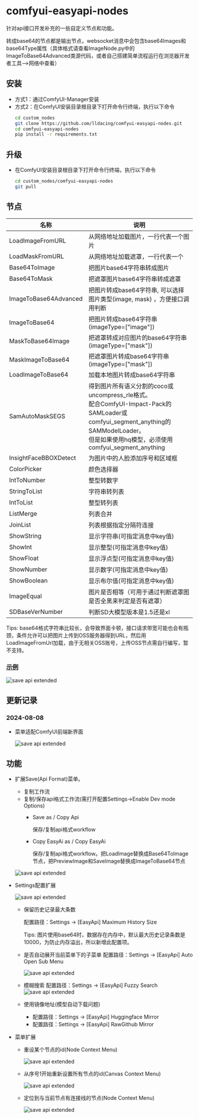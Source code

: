 # comfyui-easyapi-nodes
针对api接口开发补充的一些自定义节点和功能。

转成base64的节点都是输出节点，websocket消息中会包含base64Images和base64Type属性（具体格式请查看ImageNode.py中的ImageToBase64Advanced类源代码，或者自己搭建简单流程运行在浏览器开发者工具-->网络中查看）
## 安装
- 方式1：通过ComfyUI-Manager安装
- 方式2：在ComfyUI安装目录根目录下打开命令行终端，执行以下命令
  ```sh
  cd custom_nodes
  git clone https://github.com/lldacing/comfyui-easyapi-nodes.git
  cd comfyui-easyapi-nodes
  pip install -r requirements.txt
  ```
## 升级
- 在ComfyUI安装目录根目录下打开命令行终端，执行以下命令
  ```sh
  cd custom_nodes/comfyui-easyapi-nodes
  git pull
  ```

## 节点
| 名称                    | 说明                                                                                                                                                         |
|-----------------------|------------------------------------------------------------------------------------------------------------------------------------------------------------|
| LoadImageFromURL      | 从网络地址加载图片，一行代表一个图片                                                                                                                                         |
| LoadMaskFromURL       | 从网络地址加载遮罩，一行代表一个                                                                                                                                           |
| Base64ToImage         | 把图片base64字符串转成图片                                                                                                                                           |
| Base64ToMask          | 把遮罩图片base64字符串转成遮罩                                                                                                                                         |
| ImageToBase64Advanced | 把图片转成base64字符串, 可以选择图片类型(image, mask) ，方便接口调用判断                                                                                                            |
| ImageToBase64         | 把图片转成base64字符串(imageType=["image"])                                                                                                                        |
| MaskToBase64Image     | 把遮罩转成对应图片的base64字符串(imageType=["mask"])                                                                                                                    |
| MaskImageToBase64     | 把遮罩图片转成base64字符串(imageType=["mask"])                                                                                                                       |
| LoadImageToBase64     | 加载本地图片转成base64字符串                                                                                                                                          |
| SamAutoMaskSEGS       | 得到图片所有语义分割的coco或uncompress_rle格式。<br/>配合ComfyUI-Impact-Pack的SAMLoader或comfyui_segment_anything的SAMModelLoader。<br/>但是如果使用hq模型，必须使用comfyui_segment_anything |
| InsightFaceBBOXDetect | 为图片中的人脸添加序号和区域框                                                                                                                                            |
| ColorPicker           | 颜色选择器                                                                                                                                                      |
| IntToNumber           | 整型转数字                                                                                                                                                      |
| StringToList          | 字符串转列表                                                                                                                                                     |
| IntToList             | 整型转列表                                                                                                                                                      |
| ListMerge             | 列表合并                                                                                                                                                       |
| JoinList              | 列表根据指定分隔符连接                                                                                                                                                |
| ShowString            | 显示字符串(可指定消息中key值)                                                                                                                                          |
| ShowInt               | 显示整型(可指定消息中key值)                                                                                                                                           |
| ShowFloat             | 显示浮点型(可指定消息中key值)                                                                                                                                          |
| ShowNumber            | 显示数字(可指定消息中key值)                                                                                                                                           |
| ShowBoolean           | 显示布尔值(可指定消息中key值)                                                                                                                                          |
| ImageEqual            | 图片是否相等（可用于通过判断遮罩图是否全黑来判定是否有遮罩）                                                                                                                             |
| SDBaseVerNumber       | 判断SD大模型版本是1.5还是xl                                                                                                                                          |

Tips: base64格式字符串比较长，会导致界面卡顿，接口请求带宽可能也会有瓶颈，条件允许可以把图片上传到OSS服务器得到URL，然后用LoadImageFromUrl加载，由于无相关OSS账号，上传OSS节点需自行编写，暂不支持。

### [示例](example/example.png)
  ![save api extended](docs/example_note.png)

## 更新记录
### 2024-08-08
- 菜单适配ComfyUI前端新界面

  ![save api extended](docs/menu_new_ui.gif)

## 功能
- 扩展Save(Api Format)菜单。
   - 复制工作流
   - 复制/保存api格式工作流(需打开配置Settings->Enable Dev mode Options)
     - Save as / Copy Api
       
       保存/复制api格式workflow
     - Copy EasyAi as / Copy EasyAi
       
       保存/复制api格式workflow。把LoadImage替换成Base64ToImage节点，把PreviewImage和SaveImage替换成ImageToBase64节点

  ![save api extended](docs/menu.gif)
- Settings配置扩展

  ![save api extended](docs/settings.png)
  - 保留历史记录最大条数

    配置路径：Settings -> [EasyApi] Maximum History Size

    Tips: 图片使用base64时，数据存在内存中，默认最大历史记录条数是10000，为防止内存溢出，所以新增此配置项。

  - 是否自动展开当前菜单下的子菜单
    配置路径：Settings -> [EasyApi] Auto Open Sub Menu
  
    ![save api extended](docs/menu_autoopen.gif)
  - 模糊搜索
    配置路径：Settings -> [EasyApi] Fuzzy Search  
    ![save api extended](docs/fuzzy_search.png)
  - 使用镜像地址(模型自动下载问题)
    - 配置路径：Settings -> [EasyApi] Huggingface Mirror  
    - 配置路径：Settings -> [EasyApi] RawGithub Mirror  
    
    
- 菜单扩展
  - 重设某个节点的id(Node Context Menu)
  
    ![save api extended](docs/node_context_menu_set_id.png)
  - 从序号1开始重新设置所有节点的id(Canvas Context Menu)
  
    ![save api extended](docs/context_menu_reset_all_id.png)
  - 定位到与当前节点有连接线的节点(Node Context Menu)
  
    ![save api extended](docs/node_context_menu_link_node.png)